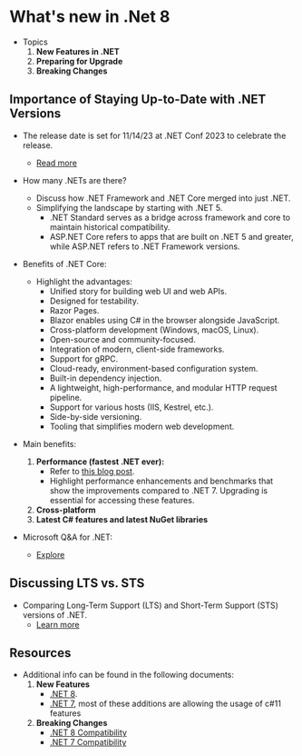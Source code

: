 # What's new in .Net 8

- Topics
  1. **New Features in .NET**
  2. **Preparing for Upgrade**
  3. **Breaking Changes**

## Importance of Staying Up-to-Date with .NET Versions

- The release date is set for 11/14/23 at .NET Conf 2023 to celebrate the release.
  - [Read more](https://devblogs.microsoft.com/dotnet/announcing-dotnet-8-rc1/)

- How many .NETs are there?
  - Discuss how .NET Framework and .NET Core merged into just .NET.
  - Simplifying the landscape by starting with .NET 5.
    - .NET Standard serves as a bridge across framework and core to maintain historical compatibility.
    - ASP.NET Core refers to apps that are built on .NET 5 and greater, while ASP.NET refers to .NET Framework versions.

- Benefits of .NET Core:
  - Highlight the advantages:
    - Unified story for building web UI and web APIs.
    - Designed for testability.
    - Razor Pages.
    - Blazor enables using C# in the browser alongside JavaScript.
    - Cross-platform development (Windows, macOS, Linux).
    - Open-source and community-focused.
    - Integration of modern, client-side frameworks.
    - Support for gRPC.
    - Cloud-ready, environment-based configuration system.
    - Built-in dependency injection.
    - A lightweight, high-performance, and modular HTTP request pipeline.
    - Support for various hosts (IIS, Kestrel, etc.).
    - Side-by-side versioning.
    - Tooling that simplifies modern web development.

- Main benefits:
  1. **Performance (fastest .NET ever):**
     - Refer to [this blog post](https://devblogs.microsoft.com/dotnet/performance-improvements-in-net-8/).
     - Highlight performance enhancements and benchmarks that show the improvements compared to .NET 7. Upgrading is essential for accessing these features.
  2. **Cross-platform**
  3. **Latest C# features and latest NuGet libraries**

- Microsoft Q&A for .NET:
  - [Explore](https://aka.ms/dotnet-qa)

## Discussing LTS vs. STS
- Comparing Long-Term Support (LTS) and Short-Term Support (STS) versions of .NET.
  - [Learn more](https://dotnet.microsoft.com/en-us/platform/support/policy/dotnet-core#:~:text=Customers%20can%20choose%20Long%20Term,and%20patches%20for%203%20years.)

## Resources
- Additional info can be found in the following documents:
  1. **New Features**
     - [.NET 8](https://learn.microsoft.com/en-us/dotnet/core/whats-new/dotnet-8).
     - [.NET 7](https://learn.microsoft.com/en-us/dotnet/core/whats-new/dotnet-7), most of these additions are allowing the usage of c#11 features
  2. **Breaking Changes**
     - [.NET 8 Compatibility](https://learn.microsoft.com/en-us/dotnet/core/compatibility/8.0?toc=%2Fdotnet%2Ffundamentals%2Ftoc.json&bc=%2Fdotnet%2Fbreadcrumb%2Ftoc.json)
     - [.NET 7 Compatibility](https://learn.microsoft.com/en-us/dotnet/core/compatibility/7.0?toc=%2Fdotnet%2Ffundamentals%2Ftoc.json&bc=%2Fdotnet%2Fbreadcrumb%2Ftoc.json)

